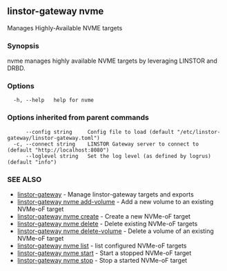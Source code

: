 ## linstor-gateway nvme

Manages Highly-Available NVME targets

### Synopsis

nvme manages highly available NVME targets by leveraging LINSTOR and DRBD.

### Options

```
  -h, --help   help for nvme
```

### Options inherited from parent commands

```
      --config string     Config file to load (default "/etc/linstor-gateway/linstor-gateway.toml")
  -c, --connect string    LINSTOR Gateway server to connect to (default "http://localhost:8080")
      --loglevel string   Set the log level (as defined by logrus) (default "info")
```

### SEE ALSO

* [linstor-gateway](linstor-gateway.md)	 - Manage linstor-gateway targets and exports
* [linstor-gateway nvme add-volume](linstor-gateway_nvme_add-volume.md)	 - Add a new volume to an existing NVMe-oF target
* [linstor-gateway nvme create](linstor-gateway_nvme_create.md)	 - Create a new NVMe-oF target
* [linstor-gateway nvme delete](linstor-gateway_nvme_delete.md)	 - Delete existing NVMe-oF targets
* [linstor-gateway nvme delete-volume](linstor-gateway_nvme_delete-volume.md)	 - Delete a volume of an existing NVMe-oF target
* [linstor-gateway nvme list](linstor-gateway_nvme_list.md)	 - list configured NVMe-oF targets
* [linstor-gateway nvme start](linstor-gateway_nvme_start.md)	 - Start a stopped NVMe-oF target
* [linstor-gateway nvme stop](linstor-gateway_nvme_stop.md)	 - Stop a started NVMe-oF target

